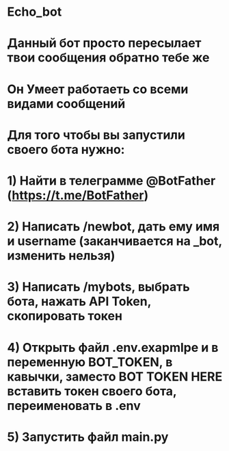 # Echo_bot
# Данный бот просто пересылает твои сообщения обратно тебе же
# Он Умеет работаеть со всеми видами сообщений

# Для того чтобы вы запустили своего бота нужно:
# 1) Найти в телеграмме @BotFather (https://t.me/BotFather)
# 2) Написать /newbot, дать ему имя и username (заканчивается на _bot, изменить нельзя)
# 3) Написать /mybots, выбрать бота, нажать API Token, скопировать токен
# 4) Открыть файл .env.exapmlpe и в переменную BOT_TOKEN, в кавычки, заместо BOT TOKEN HERE вставить токен своего бота, переименовать в .env
# 5) Запустить файл main.py
#
#
#